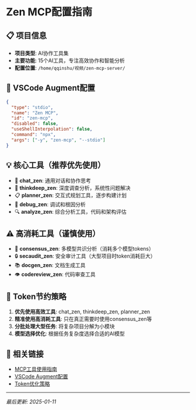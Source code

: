 # Zen MCP配置指南

## 📋 项目信息
- **项目类型**: AI协作工具集
- **主要功能**: 15个AI工具，专注高效协作和智能分析
- **配置位置**: `/home/qqinshu/视频/zen-mcp-server/`

## 🔧 VSCode Augment配置
```json
{
  "type": "stdio",
  "name": "Zen MCP",
  "id": "zen-mcp",
  "disabled": false,
  "useShellInterpolation": false,
  "command": "npx",
  "args": ["-y", "zen-mcp", "--stdio"]
}
```

## 💡 核心工具（推荐优先使用）
- 💬 **chat_zen**: 通用对话和协作思考
- 🧠 **thinkdeep_zen**: 深度调查分析，系统性问题解决
- 📋 **planner_zen**: 交互式规划工具，逐步构建计划
- 🐛 **debug_zen**: 调试和根因分析
- 🔍 **analyze_zen**: 综合分析工具，代码和架构评估

## ⚠️ 高消耗工具（谨慎使用）
- 🤝 **consensus_zen**: 多模型共识分析（消耗多个模型tokens）
- 🔒 **secaudit_zen**: 安全审计工具（大型项目时token消耗巨大）
- 📚 **docgen_zen**: 文档生成工具
- 👁️ **codereview_zen**: 代码审查工具

## 🎯 Token节约策略
1. **优先使用高效工具**: chat_zen, thinkdeep_zen, planner_zen
2. **精准使用高消耗工具**: 只在真正需要时使用consensus_zen等
3. **分批处理大型任务**: 将复杂项目分解为小模块
4. **模型选择优化**: 根据任务复杂度选择合适的AI模型

## 🔗 相关链接
- [MCP工具使用指南](https://fcn8mctq4tqd.feishu.cn/docx/W2xid0FolojOyUx02r4c9zian7g)
- [VSCode Augment配置](./vscode-augment.md)
- [Token优化策略](../optimization/feishu-mcp-token.md)

---
*最后更新: 2025-01-11*
